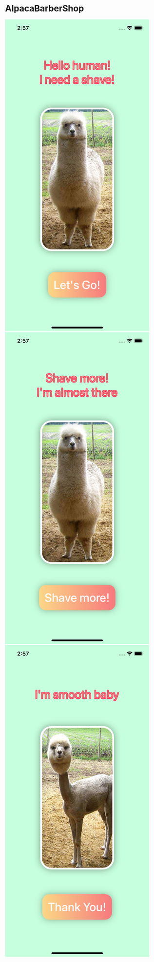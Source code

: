 # AlpacaBarberShop
![Screenshot 1](https://github.com/lena-rybina/AlpacaBarberShop/blob/master/Screenshots/1.png)
![Screenshot 2](https://github.com/lena-rybina/AlpacaBarberShop/blob/master/Screenshots/2.png)
![Screenshot 3](https://github.com/lena-rybina/AlpacaBarberShop/blob/master/Screenshots/3.png)

